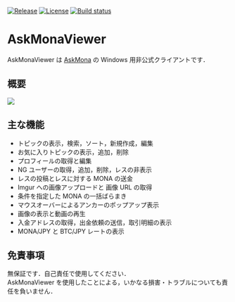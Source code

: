 [![Release](https://img.shields.io/github/release/tsurumeso/AskMonaViewer.svg)](https://github.com/tsurumeso/AskMonaViewer/releases/latest)
[![License](https://img.shields.io/github/license/tsurumeso/AskMonaViewer.svg)](https://github.com/tsurumeso/AskMonaViewer/blob/master/LICENSE.txt)
[![Build status](https://ci.appveyor.com/api/projects/status/xtrck82qpxsm0vnr/branch/master?svg=true)](https://ci.appveyor.com/project/tsurumeso/askmonaviewer/branch/master)

# AskMonaViewer

AskMonaViewer は [AskMona](http://askmona.org/) の Windows 用非公式クライアントです．

## 概要

![](https://raw.githubusercontent.com/tsurumeso/AskMonaViewer/images/images/summery.png)

## 主な機能

- トピックの表示，検索，ソート，新規作成，編集
- お気に入りトピックの表示，追加，削除
- プロフィールの取得と編集
- NG ユーザーの取得，追加，削除，レスの非表示
- レスの投稿とレスに対する MONA の送金
- Imgur への画像アップロードと 画像 URL の取得
- 条件を指定した MONA の一括ばらまき
- マウスオーバーによるアンカーのポップアップ表示
- 画像の表示と動画の再生
- 入金アドレスの取得，出金依頼の送信，取引明細の表示
- MONA/JPY と BTC/JPY レートの表示

## 免責事項

無保証です．自己責任で使用してください．\
AskMonaViewer を使用したことによる，いかなる損害・トラブルについても責任を負いません．
